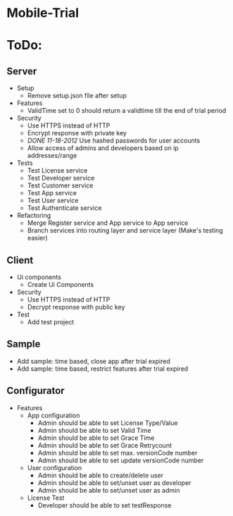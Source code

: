 Mobile-Trial
============

# ToDo: 

## Server
* Setup
	* Remove setup.json file after setup
* Features
	* ValidTime set to 0 should return a validtime till the end of trial period
*	Security
	* Use HTTPS instead of HTTP
	* Encrypt response with private key
	* _DONE 11-18-2012_ Use hashed passwords for user accounts 
	* Allow access of admins and developers based on ip addresses/range
* Tests
	* Test License service
	* Test Developer service
	* Test Customer service
	* Test App service
	* Test User service
	* Test Authenticate service
* Refactoring
	* Merge Register service and App service to App service
	* Branch services into routing layer and service layer (Make's testing easier)

## Client
* Ui components 
	* Create Ui Components
* Security
	* Use HTTPS instead of HTTP
	* Decrypt response with public key
* Test
	* Add test project

## Sample
* Add sample: time based, close app after trial expired
* Add sample: time based, restrict features after trial expired

## Configurator
* Features
	* App configuration
		* Admin should be able to set License Type/Value
		* Admin should be able to set Valid Time
		* Admin should be able to set Grace Time
		* Admin should be able to set Grace Retrycount  
		* Admin should be able to set max. versionCode number
		* Admin should be able to set update versionCode number
	* User configuration
		* Admin should be able to create/delete user
		* Admin should be able to set/unset user as developer
		* Admin should be able to set/unset user as admin
	* License Test
		* Developer should be able to set testResponse